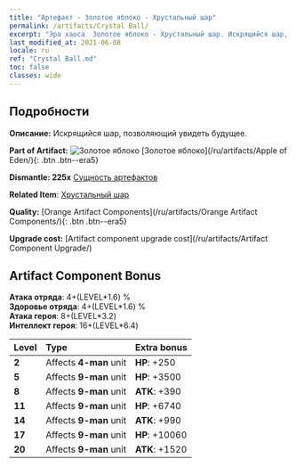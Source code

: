 ```yaml
---
title: "Артефакт - Золотое яблоко - Хрустальный шар"
permalink: /artifacts/Crystal Ball/
excerpt: "Эра хаоса  Золотое яблоко - Хрустальный шар. Искрящийся шар, позволяющий увидеть будущее."
last_modified_at: 2021-06-08
locale: ru
ref: "Crystal Ball.md"
toc: false
classes: wide
---
```




## Подробности

 **Описание:** Искрящийся шар, позволяющий увидеть будущее.

 **Part of Artifact:** ![Золотое яблоко](/images/t/icon_artifact_49.png) [Золотое яблоко](/ru/artifacts/Apple of Eden/){: .btn .btn--era5}

 **Dismantle: 225x** [Сущность артефактов](/ItemsRU/con_905/)

 **Related Item**: [Хрустальный шар](/ItemsRU/art_183/)

 **Quality:** [Orange Artifact Components](/ru/artifacts/Orange Artifact Components/){: .btn .btn--era5}

 **Upgrade cost:** [Artifact component upgrade cost](/ru/artifacts/Artifact Component Upgrade/)

## Artifact Component Bonus

  **Атака отряда**: 4+(LEVEL\*1.6) %<br/>**Здоровье отряда**: 4+(LEVEL\*1.6) %<br/>**Атака героя**: 8+(LEVEL\*3.2)<br/>**Интеллект героя**: 16+(LEVEL\*6.4)

  |  Level  | Type |    Extra bonus  | 
  |:--------|:-----|:----------------| 
  | **2** | Affects **4-man** unit | **HP**: +250 | 
  | **5** | Affects **9-man** unit | **HP**: +3500 | 
  | **8** | Affects **9-man** unit | **ATK**: +390 | 
  | **11** | Affects **9-man** unit | **HP**: +6740 | 
  | **14** | Affects **9-man** unit | **ATK**: +990 | 
  | **17** | Affects **9-man** unit | **HP**: +10060 | 
  | **20** | Affects **9-man** unit | **ATK**: +1520 | 
